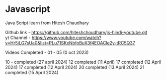 # Javascript
Java Script learn from Hitesh Chaudhary  </br>

Github link - https://github.com/hiteshchoudhary/js-hindi-youtube.git
</br>
yt Channel - https://www.youtube.com/watch?v=Hr5iLG7sUa0&list=PLu71SKxNbfoBuX3f4EOACle2y-tRC5Q37

Videos Completed -
01 - 05 (0 oct 2023)

10 -  completed (27 april 2024)
12 completed (11 April)
17 completed (12 April 2024)
17 completed (12 April 2024)
20 completed (13 April 2024)
21 completed (15 April 2024)


